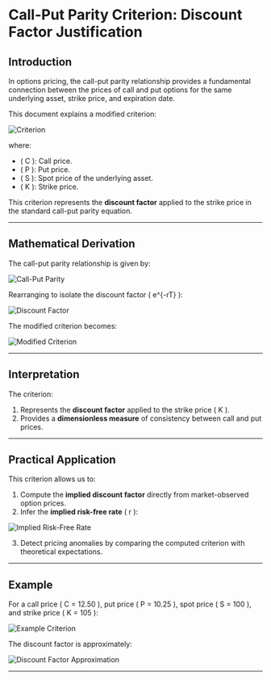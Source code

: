 # Call-Put Parity Criterion: Discount Factor Justification

## Introduction
In options pricing, the call-put parity relationship provides a fundamental connection between the prices of call and put options for the same underlying asset, strike price, and expiration date. 

This document explains a modified criterion:

![Criterion](https://render.githubusercontent.com/render/math?math=%5Ctext%7BCriterion%7D%20%3D%20-%5Cfrac%7BC%20-%20P%20-%20S%7D%7BK%7D)

where:
- \( C \): Call price.
- \( P \): Put price.
- \( S \): Spot price of the underlying asset.
- \( K \): Strike price.

This criterion represents the **discount factor** applied to the strike price in the standard call-put parity equation.

---

## Mathematical Derivation

The call-put parity relationship is given by:

![Call-Put Parity](https://render.githubusercontent.com/render/math?math=C%20-%20P%20%3D%20S%20-%20K%20e%5E%7B-rT%7D)

Rearranging to isolate the discount factor \( e^{-rT} \):

![Discount Factor](https://render.githubusercontent.com/render/math?math=e%5E%7B-rT%7D%20%3D%20%5Cfrac%7BS%20-%20%28C%20-%20P%29%7D%7BK%7D)

The modified criterion becomes:

![Modified Criterion](https://render.githubusercontent.com/render/math?math=%5Ctext%7BCriterion%7D%20%3D%20-%5Cfrac%7BC%20-%20P%20-%20S%7D%7BK%7D%20%3D%20e%5E%7B-rT%7D)

---

## Interpretation
The criterion:
1. Represents the **discount factor** applied to the strike price \( K \).
2. Provides a **dimensionless measure** of consistency between call and put prices.

---

## Practical Application
This criterion allows us to:
1. Compute the **implied discount factor** directly from market-observed option prices.
2. Infer the **implied risk-free rate** \( r \):

![Implied Risk-Free Rate](https://render.githubusercontent.com/render/math?math=r%20%3D%20-%5Cfrac%7B%5Cln%28%5Ctext%7BCriterion%7D%29%7D%7BT%7D)

3. Detect pricing anomalies by comparing the computed criterion with theoretical expectations.

---

## Example
For a call price \( C = 12.50 \), put price \( P = 10.25 \), spot price \( S = 100 \), and strike price \( K = 105 \):

![Example Criterion](https://render.githubusercontent.com/render/math?math=%5Ctext%7BCriterion%7D%20%3D%20-%5Cfrac%7B12.50%20-%2010.25%20-%20100%7D%7B105%7D%20%3D%200.0143)

The discount factor is approximately:

![Discount Factor Approximation](https://render.githubusercontent.com/render/math?math=e%5E%7B-rT%7D%20%3D%200.0143)

---
